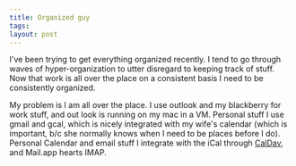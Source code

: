```yaml
---
title: Organized guy
tags: 
layout: post
---
```

I've been trying to get everything organized recently.  I tend to go through waves of hyper-organization to utter disregard to keeping track of stuff. Now that work is all over the place on a consistent basis I need to be consistently organized. 



My problem is I am all over the place.  I use outlook and my blackberry for work stuff, and out look is running on my mac in a VM.  Personal stuff I use gmail and gcal, which is nicely integrated with my wife's calendar (which is important, b/c she normally knows when I need to be places before I do).  Personal Calendar and email stuff I integrate with the iCal through <a href="http://www.google.com/support/calendar/bin/answer.py?answer=99358">CalDav</a>, and Mail.app hearts IMAP.
